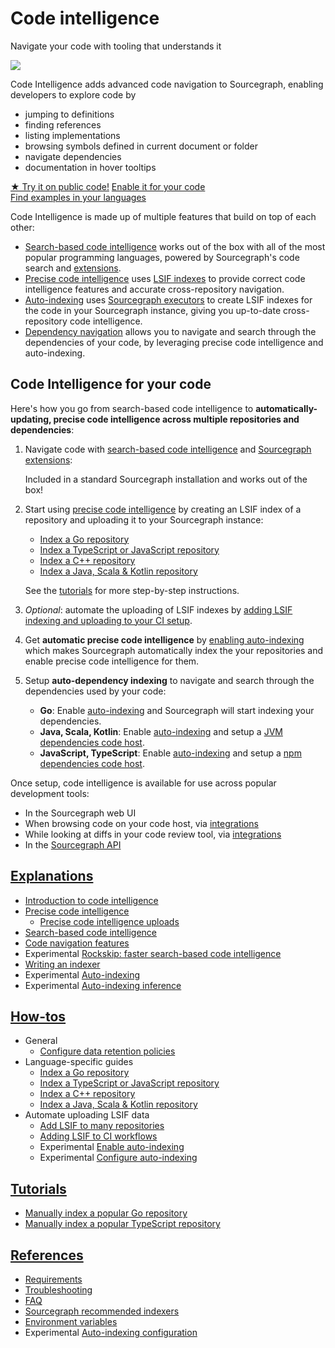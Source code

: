 <style>

.markdown-body h2 {
  margin-top: 2em;
}

.markdown-body ul {
  padding-left: 1em;
}

.markdown-body ul li {
  margin: 0.5em 0;
}

.markdown-body .lead-screenshot {
    float: right;
    display: block;
    margin: 1em auto;
    max-width: 500px;
    margin-left: 0.5em;
    border: 1px solid lightgrey;
    border-radius: 10px;
}

</style>

# Code intelligence

<p class="subtitle">Navigate your code with tooling that understands it</p>

<div>
<img src="https://storage.googleapis.com/sourcegraph-assets/docs/images/code-intelligence/code-intel-overview.png" class="lead-screenshot">

<p class="lead">
Code Intelligence adds advanced code navigation to Sourcegraph, enabling
developers to explore code by
</p>


<ul class="lead">
<li>jumping to definitions</li>
<li>finding references</li>
<li>listing implementations</li>
<li>browsing symbols defined in current document or folder</li>
<li>navigate dependencies</li>
<li>documentation in hover tooltips</li>
</ul>
</div>

<div style="display: block; float: clear;"> </div>

<div class="cta-group">
<a class="btn btn-primary" href="https://sourcegraph.com/github.com/dgrijalva/jwt-go/-/blob/token.go?L37:6#tab=references">★ Try it on public code!</a>
<a class="btn" href="#code-intelligence-for-your-code">Enable it for your code</a>
</div>
<a class="btn" href="references/precise_examples">Find examples in your languages</a>
</div>

Code Intelligence is made up of multiple features that build on top of each other:

- [Search-based code intelligence](explanations/search_based_code_intelligence.md) works out of the box with all of the most popular programming languages, powered by Sourcegraph's code search and [extensions](https://sourcegraph.com/extensions?query=category%3A%22Programming+languages%22).
- [Precise code intelligence](explanations/precise_code_intelligence.md) uses [LSIF indexes](https://lsif.dev/) to provide correct code intelligence features and accurate cross-repository navigation.
- [Auto-indexing](explanations/auto_indexing.md) uses [Sourcegraph executors](../admin/executors.md) to create LSIF indexes for the code in your Sourcegraph instance, giving you up-to-date cross-repository code intelligence.
- [Dependency navigation](explanations/features.md#dependency-navigation) allows you to navigate and search through the dependencies of your code, by leveraging precise code intelligence and auto-indexing.

## Code Intelligence for your code

Here's how you go from search-based code intelligence to **automatically-updating, precise code intelligence across multiple repositories and dependencies**:

1. Navigate code with [search-based code intelligence](explanations/search_based_code_intelligence.md) and [Sourcegraph extensions](../../../extensions/index.md):

    Included in a standard Sourcegraph installation and works out of the box!
1. Start using [precise code intelligence](explanations/precise_code_intelligence.md) by creating an LSIF index of a repository and uploading it to your Sourcegraph instance:

    - [Index a Go repository](how-to/index_a_go_repository.md#manual-indexing)
    - [Index a TypeScript or JavaScript repository](how-to/index_a_typescript_and_javascript_repository.md#manual-indexing)
    - [Index a C++ repository](how-to/index_a_cpp_repository.md)
    - [Index a Java, Scala & Kotlin repository](https://sourcegraph.github.io/lsif-java/docs/getting-started.html)

    See the [tutorials](#tutorials) for more step-by-step instructions.
1. _Optional_: automate the uploading of LSIF indexes by [adding LSIF indexing and uploading to your CI setup](how-to/adding_lsif_to_workflows.md).
1. Get **automatic precise code intelligence** by [enabling auto-indexing](how-to/enable_auto_indexing.md) which makes Sourcegraph automatically index the your repositories and enable precise code intelligence for them.
1. Setup **auto-dependency indexing** to navigate and search through the dependencies used by your code:
    - **Go**: Enable [auto-indexing](explanations/auto_indexing.md) and Sourcegraph will start indexing your dependencies.
    - **Java, Scala, Kotlin**: Enable [auto-indexing](explanations/auto_indexing.md) and setup a [JVM dependencies code host](../../integration/jvm.md).
    - **JavaScript, TypeScript**: Enable [auto-indexing](explanations/auto_indexing.md) and setup a [npm dependencies code host](../../integration/npm.md).

Once setup, code intelligence is available for use across popular development tools:

- In the Sourcegraph web UI
- When browsing code on your code host, via [integrations](../../../integration/index.md)
- While looking at diffs in your code review tool, via [integrations](../../../integration/index.md)
- In the [Sourcegraph API](https://docs.sourcegraph.com/api/graphql)

## [Explanations](explanations/index.md)

- [Introduction to code intelligence](explanations/introduction_to_code_intelligence.md)
- [Precise code intelligence](explanations/precise_code_intelligence.md)
  - [Precise code intelligence uploads](explanations/uploads.md)
- [Search-based code intelligence](explanations/search_based_code_intelligence.md)
- [Code navigation features](explanations/features.md)
- <span class="badge badge-experimental">Experimental</span> [Rockskip: faster search-based code intelligence](explanations/rockskip.md)
- [Writing an indexer](explanations/writing_an_indexer.md)
- <span class="badge badge-experimental">Experimental</span> [Auto-indexing](explanations/auto_indexing.md)
- <span class="badge badge-experimental">Experimental</span> [Auto-indexing inference](explanations/auto_indexing_inference.md)


## [How-tos](how-to/index.md)

- General
  - [Configure data retention policies](how-to/configure_data_retention.md)
- Language-specific guides
  - [Index a Go repository](how-to/index_a_go_repository.md)
  - [Index a TypeScript or JavaScript repository](how-to/index_a_typescript_and_javascript_repository.md)
  - [Index a C++ repository](how-to/index_a_cpp_repository.md)
  - [Index a Java, Scala & Kotlin repository](https://sourcegraph.github.io/lsif-java/docs/getting-started.html)
- Automate uploading LSIF data
  - [Add LSIF to many repositories](how-to/adding_lsif_to_many_repos.md)
  - [Adding LSIF to CI workflows](how-to/adding_lsif_to_workflows.md)
  - <span class="badge badge-experimental">Experimental</span> [Enable auto-indexing](how-to/enable_auto_indexing.md)
  - <span class="badge badge-experimental">Experimental</span> [Configure auto-indexing](how-to/configure_auto_indexing.md)

## [Tutorials](tutorials/index.md)

- [Manually index a popular Go repository](tutorials/indexing_go_repo.md)
- [Manually index a popular TypeScript repository](tutorials/indexing_ts_repo.md)


## [References](references/index.md)

- [Requirements](references/requirements.md)
- [Troubleshooting](references/troubleshooting.md)
- [FAQ](references/faq.md)
- [Sourcegraph recommended indexers](references/indexers.md)
- [Environment variables](references/envvars.md)
- <span class="badge badge-experimental">Experimental</span> [Auto-indexing configuration](references/auto_indexing_configuration.md)


